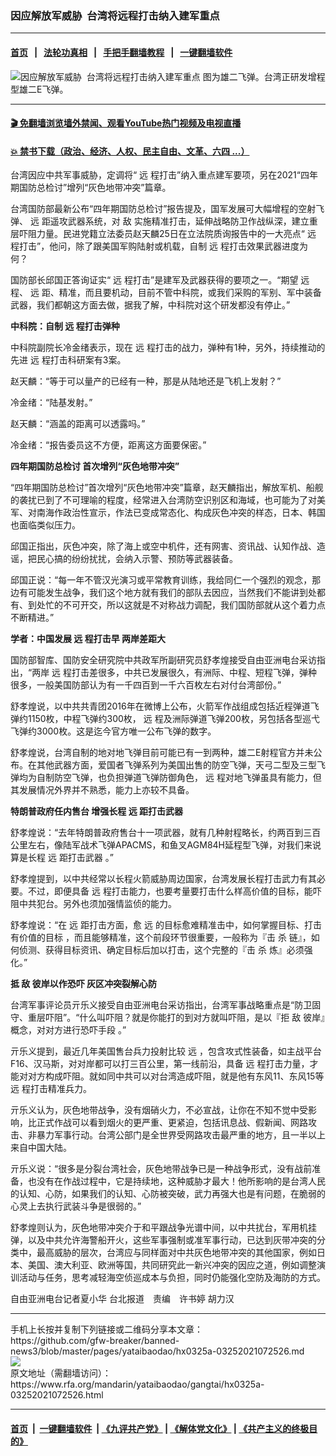### 因应解放军威胁  台湾将远程打击纳入建军重点
------------------------

#### [首页](https://github.com/gfw-breaker/banned-news3/blob/master/README.md) &nbsp;&nbsp;|&nbsp;&nbsp; [法轮功真相](https://github.com/begood0513/basic/blob/master/README.md)  &nbsp;&nbsp;|&nbsp;&nbsp; [手把手翻墙教程](https://github.com/gfw-breaker/guides/wiki)  &nbsp;&nbsp;|&nbsp;&nbsp; [一键翻墙软件](https://github.com/gfw-breaker/nogfw/blob/master/README.md)  



<div id="headerimg">
 <img alt="因应解放军威胁  台湾将远程打击纳入建军重点" src="https://www.rfa.org/mandarin/yataibaodao/gangtai/hx0325a-03252021072526.html/@@images/131436e8-21b7-4141-a944-3d8854d47cbd.jpeg" title="因应解放军威胁  台湾将远程打击纳入建军重点"/>
 <span class="lead_image_caption">
  图为雄二飞弹。台湾正研发增程型雄二E飞弹。
 </span>
 <!-- zoomattribute -->
</div>

<hr/>


#### [ 🎬  免翻墙浏览墙外禁闻、观看YouTube热门视频及电视直播](https://github.com/gfw-breaker/HelloWorld)

#### [ 💥  禁书下载（政治、经济、人权、民主自由、文革、六四 ...）](https://github.com/gfw-breaker/books/blob/master/README.md)

<div id="storytext">
 <p class="p1">
  台湾因应中共军事威胁，定调将“
  <span class="s1">
   远
  </span>
  程打击”纳入重点建军要项，另在2021“四年期国防总检讨”增列“灰色地带冲突”篇章。
 </p>
 <p class="p1">
  台湾国防部最新公布“四年期国防总检讨”报告提及，国军发展可大幅增程的空射飞弹、
  <span class="s1">
   远
  </span>
  距遥攻武器系统，对
  <span class="s1">
   敌
  </span>
  实施精准打击，延伸战略防卫作战纵深，建立重层吓阻力量。民进党籍立法委员赵天麟25日在立法院质询报告中的一大亮点“
  <span class="s1">
   远
  </span>
  程打击”，他问，除了跟美国军购陆射或机载，自制
  <span class="s1">
   远
  </span>
  程打击效果武器进度为何？
 </p>
 <p class="p1">
  国防部长邱国正答询证实“
  <span class="s1">
   远
  </span>
  程打击”是建军及武器获得的要项之一。“期望
  <span class="s1">
   远
  </span>
  程、
  <span class="s1">
   远
  </span>
  距、精准，而且要机动，目前不管中科院，或我们采购的军别、军中装备武器，我们都朝这方面去做，据我了解，中科院对这个研发都没有停止。”
 </p>
 <p class="p1">
  <strong>
   中科院：自制
   <span class="s1">
    远
   </span>
   程打击弹种
  </strong>
 </p>
 <p class="p1">
  中科院副院长冷金绪表示，现在
  <span class="s1">
   远
  </span>
  程打击的战力，弹种有1种，另外，持续推动的先进
  <span class="s1">
   远
  </span>
  程打击科研案有3案。
 </p>
 <p class="p1">
  赵天麟：“等于可以量产的已经有一种，那是从陆地还是飞机上发射？”
 </p>
 <p class="p1">
  冷金绪：“陆基发射。”
 </p>
 <p class="p1">
  赵天麟：“涵盖的距离可以透露吗。”
 </p>
 <p class="p1">
  冷金绪：“报告委员这不方便，距离这方面要保密。”
 </p>
 <p class="p1">
  <strong>
   四年期国防总检讨 首次增列“灰色地带冲突”
  </strong>
 </p>
 <p class="p1">
  “四年期国防总检讨”首次增列“灰色地带冲突”篇章，赵天麟指出，解放军机、船舰的袭扰已到了不可理喻的程度，经常进入台湾防空识别区和海域，也可能为了对美军、对南海作政治性宣示，作法已变成常态化、构成灰色冲突的样态，日本、韩国也面临类似压力。
 </p>
 <p class="p1">
  邱国正指出，灰色冲突，除了海上或空中机件，还有网害、资讯战、认知作战、造谣，把民心搞的纷纷扰扰，会纳入示警、预防等武器装备。
 </p>
 <p class="p1">
  邱国正说：“每一年不管汉光演习或平常教育训练，我给同仁一个强烈的观念，那边有可能发生战争，我们这个地方就有我们的部队去因应，当然我们不能讲到处都有、到处忙的不可开交，所以这就是不对称战力调配，我们国防部就从这个着力点不断精进。”
 </p>
 <p class="p1">
  <strong>
   学者：中国发展
   <span class="s1">
    远
   </span>
   程打击早 两岸差距大
  </strong>
 </p>
 <p class="p1">
  国防部智库、国防安全研究院中共政军所副研究员舒孝煌接受自由亚洲电台采访指出，“两岸
  <span class="s1">
   远
  </span>
  程打击差很多，中共已发展很久，有洲际、中程、短程飞弹，弹种很多，一般美国防部认为有一千四百到一千六百枚左右对付台湾部份。”
 </p>
 <p class="p1">
  舒孝煌说，以中共共青团2016年在微博上公布，火箭军作战组成包括近程弹道飞弹约1150枚，中程飞弹约300枚，
  <span class="s1">
   远
  </span>
  程及洲际弹道飞弹200枚，另包括各型巡弋飞弹约3000枚。这是迄今官方唯一公布飞弹的数字。
 </p>
 <p class="p1">
  舒孝煌说，台湾自制的地对地飞弹目前可能已有一到两种，雄二E射程官方并未公布。在其他武器方面，爱国者飞弹系列为美国出售的防空飞弹，天弓二型及三型飞弹均为自制防空飞弹，也负担弹道飞弹防御角色，
  <span class="s1">
   远
  </span>
  程对地飞弹虽具有能力，但其发展情况外界并不熟悉，能力上亦较不具备。
 </p>
 <p class="p1">
  <strong>
   特朗普政府任内售台 增强长程
   <span class="s1">
    远
   </span>
   距打击武器
  </strong>
 </p>
 <p class="p1">
  舒孝煌说：“去年特朗普政府售台十一项武器，就有几种射程略长，约两百到三百公里左右，像陆军战术飞弹APACMS，和鱼叉AGM84H延程型飞弹，对我们来说算是长程
  <span class="s1">
   远
  </span>
  距打击武器 。”
 </p>
 <p class="p1">
  舒孝煌提到，以中共经常以长程火箭威胁周边国家，台湾发展长程打击武力有其必要。不过，即便具备
  <span class="s1">
   远
  </span>
  程打击能力，也要考量要打击什么样高价值的目标，能吓阻中共犯台。另外也须加强情监侦的能力。
 </p>
 <p class="p1">
  舒孝煌说：“在
  <span class="s1">
   远
  </span>
  距打击方面，愈
  <span class="s1">
   远
  </span>
  的目标愈难精准击中，如何掌握目标、打击有价值的目标 ，而且能够精准，这个前段环节很重要，一般称为『击
  <span class="s1">
   杀
  </span>
  链』，如何侦测、获得目标资讯、确定目标后加以打击，这个完整的『击
  <span class="s1">
   杀
  </span>
  炼』必须强化。”
 </p>
 <p class="p1">
  <strong>
   抵
   <span class="s1">
    敌
   </span>
   彼岸以作恐吓 灰区冲突裂解心防
  </strong>
 </p>
 <p class="p1">
  台湾军事评论员亓乐义接受自由亚洲电台采访指出，台湾军事战略重点是“防卫固守、重层吓阻”。“什么叫吓阻？就是你能打的到对方就叫吓阻，是以『拒
  <span class="s1">
   敌
  </span>
  彼岸』概念，对对方进行恐吓手段 。”
 </p>
 <p class="p1">
  亓乐义提到，最近几年美国售台兵力投射比较
  <span class="s1">
   远
  </span>
  ，包含攻式性装备，如主战平台F16、汉马斯，对对岸都可以打三百公里，第一线前沿，具备
  <span class="s1">
   远
  </span>
  程打击力量，才能对对方构成吓阻。就如同中共可以对台湾造成吓阻，就是他有东风11、东风15等
  <span class="s1">
   远
  </span>
  程打击精准兵力。
 </p>
 <p class="p1">
  亓乐义认为，灰色地带战争，没有烟硝火力，不必宣战，让你在不知不觉中受影响，比正式作战可以看到烟火的更严重、更紧迫，包括讯息战、假新闻、网路攻击、非暴力军事行动。台湾公部门是全世界受网路攻击最严重的地方，且一半以上来自中国大陆。
 </p>
 <p class="p1">
  亓乐义说：“很多是分裂台湾社会，灰色地带战争已是一种战争形式，没有战前准备，也没有在作战过程中，它是持续地，这种威胁才最大！他所影响的是台湾人民的认知、心防，如果我们的认知、心防被突破，武力再强大也是有问题，在脆弱的心灵上去执行武装斗争是很弱的。”
 </p>
 <p class="p1">
  舒孝煌则认为，灰色地带冲突介于和平跟战争光谱中间，以中共扰台，军用机挂弹，以及中共允许海警船开火，这些军事强制或准军事行动，已达到灰带冲突的分类中，最高威胁的层次，台湾应与同样面对中共灰色地带冲突的其他国家，例如日本、美国、澳大利亚、欧洲等国，共同研究此一新兴冲突的因应之道，例如调整演训活动与任务，思考减轻海空侦巡成本与负担，同时仍能强化空防及海防的方式。
 </p>
 <p class="p2">
 </p>
 <p class="p1">
  自由亚洲电台记者夏小华 台北报道　责编　许书婷 胡力汉
 </p>
 <p class="p2">
 </p>
</div>

<hr/>
手机上长按并复制下列链接或二维码分享本文章：<br/>
https://github.com/gfw-breaker/banned-news3/blob/master/pages/yataibaodao/hx0325a-03252021072526.md <br/>
<a href='https://github.com/gfw-breaker/banned-news3/blob/master/pages/yataibaodao/hx0325a-03252021072526.md'><img src='https://github.com/gfw-breaker/banned-news3/blob/master/pages/yataibaodao/hx0325a-03252021072526.md.png'/></a> <br/>
原文地址（需翻墙访问）：https://www.rfa.org/mandarin/yataibaodao/gangtai/hx0325a-03252021072526.html


------------------------
#### [首页](https://github.com/gfw-breaker/banned-news3/blob/master/README.md) &nbsp;|&nbsp; [一键翻墙软件](https://github.com/gfw-breaker/nogfw/blob/master/README.md) &nbsp;| [《九评共产党》](https://github.com/gfw-breaker/9ping.md/blob/master/README.md#九评之一评共产党是什么) | [《解体党文化》](https://github.com/gfw-breaker/jtdwh.md/blob/master/README.md) | [《共产主义的终极目的》](https://github.com/gfw-breaker/gczydzjmd.md/blob/master/README.md)


<img src='http://gfw-breaker.win/banned-news3/pages/yataibaodao/hx0325a-03252021072526.md' width='0px' height='0px'/>